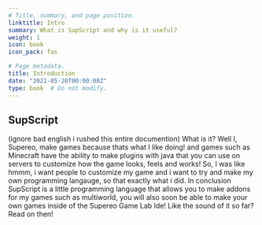 ```yaml
---
# Title, summary, and page position.
linktitle: Intro
summary: What is SupScript and why is it useful?
weight: 1
icon: book
icon_pack: fas

# Page metadata.
title: Introduction
date: "2021-05-20T00:00:00Z"
type: book  # Do not modify.
---
```


## SupScript
(ignore bad english i rushed this entire documention)
What is it?
Well I, Supereo, make games because thats what I like doing! and games such as Minecraft have the ability to make plugins with java that you can use on servers to customize how the game looks, feels and works! So, I was like hmmm, i want people to customize my game and i want to try and make my own programming langauge, so that exactly what i did. In conclusion SupScript is a little programming language that allows you to make addons for my games such as multiworld, you will also soon be able to make your own games inside of the Supereo Game Lab Ide!
Like the sound of it so far? Read on then!


